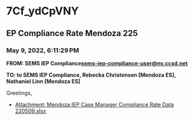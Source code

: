 # 7Cf_ydCpVNY
## EP Compliance Rate Mendoza 225
### May 9, 2022, 6:11:29 PM
**FROM: SEMS IEP Compliance<sems-iep-compliance-user@nv.ccsd.net>**

**TO: to SEMS IEP Compliance, Rebecka Christensen [Mendoza ES], Nathaniel Linn [Mendoza ES]**


Greetings,  





* [Attachment: Mendoza IEP Case Manager Compliance Rate Data 220509.xlsx](7Cf_ydCpVNY-attachment-1.xlsx)
